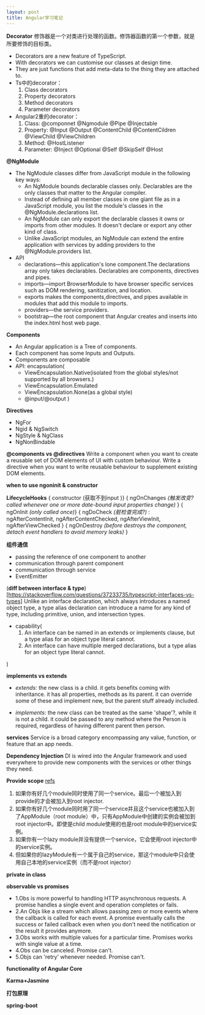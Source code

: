 ```yaml
---
layout: post
title: Angular学习笔记
---
```


**Decorator**
修饰器是一个对类进行处理的函数。修饰器函数的第一个参数，就是所要修饰的目标类。
* Decorators are a new feature of TypeScript.
* With decorators we can customise our classes at design time.
* They are just functions that add meta-data to the thing they are attached to.
* Ts中的decorator：
  1. Class decorators
  2. Property decorators
  3. Method decorators
  4. Parameter decorators
* Angular2重的decorator：
  1. Class: @componnet @Ngmodule @Pipe @Injectable
  2. Property: @Input @Output @ContentChild @ContentCildren @ViewChild @ViewChildren
  3. Method: @HostListener
  4. Parameter: @Inject @Optional @Self @SkipSelf @Host

**@NgModule**
* The NgModule classes differ from JavaScript module in the following key ways:
  * An NgModule bounds declarable classes only. Declarables are the only classes that matter to the Angular compiler.
  * Instead of defining all member classes in one giant file as in a JavaScript module, you list the module's classes in the @NgModule.declarations list.
  * An NgModule can only export the declarable classes it owns or imports from other modules. It doesn't declare or export any other kind of class.
  * Unlike JavaScript modules, an NgModule can extend the entire application with services by adding providers to the @NgModule.providers list.
* API
  * declarations—this application's lone component.The declarations array only takes declarables. Declarables are components, directives and pipes.
  * imports—import BrowserModule to have browser specific services such as DOM rendering, sanitization, and location.
  * exports makes the components,directives, and pipes available in modules that add this module to imports.
  * providers—the service providers.
  * bootstrap—the root component that Angular creates and inserts into the index.html host web page.

**Components**
* An Angular application is a Tree of components.
* Each component has some Inputs and Outputs.
* Components are composable
* API: encapsulation(
  * ViewEncapsulation.Native(isolated from the global styles/not supported by all browsers.)
  * ViewEncapsulation.Emulated
  * ViewEncapsulation.None(as a global style)
  * @input/@output 
)

**Directives**
* NgFor 
* Ngid & NgSwitch
* NgStyle & NgClass
* NgNonBindable

**@components vs @directives**
  Write a component when you want to create a reusable set of DOM elements of UI with custom behaviour. Write a directive when you want to write reusable behaviour to supplement existing DOM elements.

**when to use ngoninit & constructor**


**LifecycleHooks**
{ constructor (获取不到input )}
{ ngOnChanges _(触发改变? called whenever one or more date-bound input properties change)_ }
{ ngOnInit _(only called once)_}
{ ngDoCheck _(脏检查完成?)_ :
  ngAfterContentInit,
  ngAfterContentChecked,
  ngAfterViewInit,
  ngAfterViewChecked
}
{ ngOnDestroy _(before destroys the component, detach event handlers to avoid memory leaks)_ }

**组件通信**
* passing the reference of one component to another
* communication through parent component
* communication through service
* EventEmitter

(**diff between interface & type**)[https://stackoverflow.com/questions/37233735/typescript-interfaces-vs-types]
Unlike an interface declaration, which always introduces a named object type, a type alias declaration can introduce a name for any kind of type, including primitive, union, and intersection types.
 * capability(
    1. An interface can be named in an extends or implements clause, but a type alias for an object type literal cannot.
    2. An interface can have multiple merged declarations, but a type alias for an object type literal cannot.

 )

**implements vs extends**
* _extends_: the new class is a child. it gets benefits coming with inheritance. it has all properties, methods as its parent. it can override some of these and implement new, but the parent stuff already included.

* _implements_: the new class can be treated as the same 'shape'?, while it is not a child. it could be passed to any method where the Person is required, regardless of having different parent then person.

**services**
Service is a broad category encompassing any value, function, or feature that an app needs.

**Dependency Injection**
DI is wired into the Angular framework and used everywhere to provide new components with the services or other things they need.

**Provide scope**
[refs](https://itnext.io/understanding-provider-scope-in-angular-4c2589de5bc)
1. 如果你有好几个module同时使用了同一个service。最后一个被加入到provide的才会被加入到root injector.
2. 如果你有好几个module同时用了同一个service并且这个service也被加入到了AppModule（root module）中，只有AppModule中创建的实例会被加到root injector中。即使是child module使用的也是root module中的service实例。
3. 如果你有一个lazy module并没有提供一个service，它会使用root injector中的service实例。
4. 但如果你的lazyModule有一个属于自己的service，那这个module中只会使用自己本地的service实例（而不是root injector）

**private in class**

**observable vs promises**
* 1.Obs is more powerful to handling HTTP asynchronous requests. A promise handles a single event and operation completes or fails.
* 2.An Objs like a stream which allows passing zero or more events where the callback is called for each event. A promise eventually calls the success or failed callback even when you don't need the notification or the result it provides anymore. 
* 3.Obs works with multiple values for a particular time. Promises works with single value at a time.
* 4.Obs can be canceled. Promise can't.
* 5.Objs can 'retry' whenever needed. Promise can't.

**functionality of Angular Core**

**Karma+Jasmine**

**打包原理**

**spring-boot**